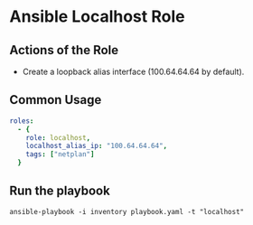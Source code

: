 # Ansible Localhost Role

## Actions of the Role

* Create a loopback alias interface (100.64.64.64 by default).

## Common Usage

```yaml
roles:
  - {
    role: localhost,
    localhost_alias_ip: "100.64.64.64",
    tags: ["netplan"]
  }
```

## Run the playbook

```shell
ansible-playbook -i inventory playbook.yaml -t "localhost"
```
